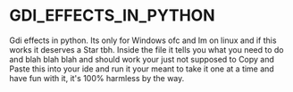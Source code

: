 # GDI_EFFECTS_IN_PYTHON
Gdi effects in python. Its only for Windows ofc and Im on linux and if this works it deserves a Star tbh.
Inside the file it tells you what you need to do and blah blah blah and should work your just not supposed
to Copy and Paste this into your ide and run it your meant to take it one at a time and have fun with it,
it's 100% harmless by the way. 

